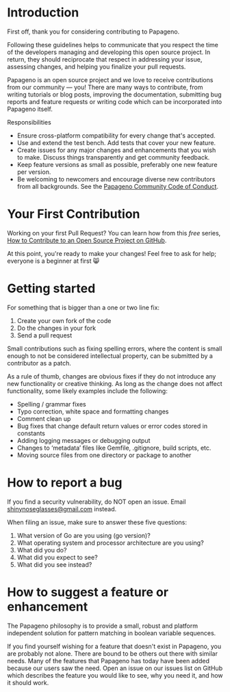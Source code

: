 # Introduction

First off, thank you for considering contributing to Papageno.

Following these guidelines helps to communicate that you respect the time of the developers managing and developing this open source project. In return, they should reciprocate that respect in addressing your issue, assessing changes, and helping you finalize your pull requests.

Papageno is an open source project and we love to receive contributions from our community — you! There are many ways to contribute, from writing tutorials or blog posts, improving the documentation, submitting bug reports and feature requests or writing code which can be incorporated into Papageno itself.

Responsibilities
* Ensure cross-platform compatibility for every change that's accepted.
* Use and extend the test bench. Add tests that cover your new feature.
* Create issues for any major changes and enhancements that you wish to make. Discuss things transparently and get community feedback.
* Keep feature versions as small as possible, preferably one new feature per version.
* Be welcoming to newcomers and encourage diverse new contributors from all backgrounds. See the [Papageno Community Code of Conduct](CODE_OF_CONDUCT.md).

# Your First Contribution

Working on your first Pull Request? You can learn how from this *free* series, [How to Contribute to an Open Source Project on GitHub](https://egghead.io/series/how-to-contribute-to-an-open-source-project-on-github).

At this point, you're ready to make your changes! Feel free to ask for help; everyone is a beginner at first :smile_cat:

# Getting started

For something that is bigger than a one or two line fix:

1. Create your own fork of the code
2. Do the changes in your fork
3. Send a pull request

Small contributions such as fixing spelling errors, where the content is small enough to not be considered intellectual property, can be submitted by a contributor as a patch.

As a rule of thumb, changes are obvious fixes if they do not introduce any new functionality or creative thinking. As long as the change does not affect functionality, some likely examples include the following:
* Spelling / grammar fixes
* Typo correction, white space and formatting changes
* Comment clean up
* Bug fixes that change default return values or error codes stored in constants
* Adding logging messages or debugging output
* Changes to ‘metadata’ files like Gemfile, .gitignore, build scripts, etc.
* Moving source files from one directory or package to another

# How to report a bug

If you find a security vulnerability, do NOT open an issue. Email shinynoseglasses@gmail.com instead.

When filing an issue, make sure to answer these five questions:

1. What version of Go are you using (go version)?
2. What operating system and processor architecture are you using?
3. What did you do?
4. What did you expect to see?
5. What did you see instead?

# How to suggest a feature or enhancement

The Papageno philosophy is to provide a small, robust and platform independent solution for pattern matching in boolean variable sequences.

 If you find yourself wishing for a feature that doesn't exist in Papageno, you are probably not alone. There are bound to be others out there with similar needs. Many of the features that Papageno has today have been added because our users saw the need. Open an issue on our issues list on GitHub which describes the feature you would like to see, why you need it, and how it should work.
